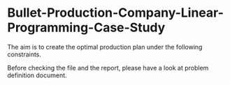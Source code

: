 # Bullet-Production-Company-Linear-Programming-Case-Study

The aim is to create the optimal production plan under the following constraints.

Before checking the file and the report, please have a look at problem definition document.

